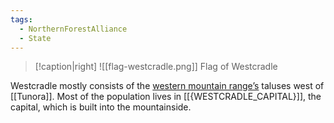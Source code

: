 ```yaml
---
tags:
  - NorthernForestAlliance
  - State
---
```

> [!caption|right]
> ![[flag-westcradle.png]]
> Flag of Westcradle

Westcradle mostly consists of the [western mountain range’s](Mitigali%20Mountains.md) taluses west of [[Tunora]]. Most of the population lives in [[{WESTCRADLE_CAPITAL}]], the capital, which is built into the mountainside.